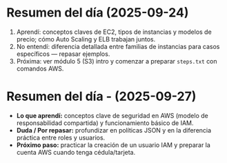 # Resumen del día (2025-09-24)
1. Aprendí: conceptos claves de EC2, tipos de instancias y modelos de precio; cómo Auto Scaling y ELB trabajan juntos.
2. No entendí: diferencia detallada entre familias de instancias para casos específicos — repasar ejemplos.
3. Próxima: ver módulo 5 (S3) intro y comenzar a preparar `steps.txt` con comandos AWS.
 
# Resumen del día -  (2025-09-27)

- **Lo que aprendí:** conceptos clave de seguridad en AWS (modelo de responsabilidad compartida) y funcionamiento básico de IAM.
- **Duda / Por repasar:** profundizar en políticas JSON y en la diferencia práctica entre roles y usuarios.
- **Próximo paso:** practicar la creación de un usuario IAM y preparar la cuenta AWS cuando tenga cédula/tarjeta.

